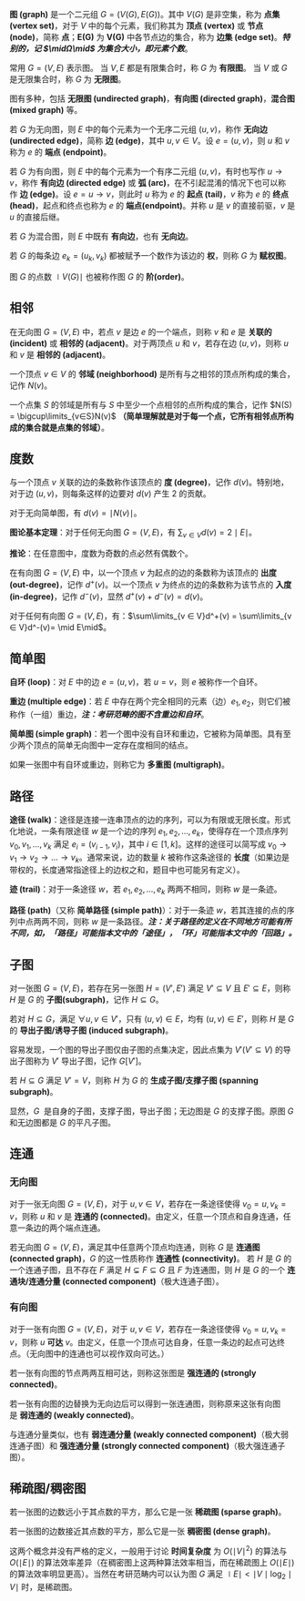 **图 (graph)** 是一个二元组 $G=(V(G),E(G))$。其中 $V(G)$ 是非空集，称为 **点集 (vertex set)**，对于 $V$ 中的每个元素，我们称其为 **顶点 (vertex)** 或 **节点(node)**，简称 **点**；**E(G)** 为 **V(G)** 中各节点边的集合，称为 **边集 (edge set)**。***特别的，记 $\midΩ\mid$ 为集合大小，即元素个数***。

常用 $G=(V,E)$ 表示图。
当 $V,E$ 都是有限集合时，称 $G$ 为 **有限图**。
当 $V$ 或 $G$ 是无限集合时，称 $G$ 为 **无限图**。

图有多种，包括 **无限图 (undirected graph)**，**有向图 (directed graph)**，**混合图 (mixed graph)** 等。

若 $G$ 为无向图，则 $E$ 中的每个元素为一个无序二元组 $(u,v)$，称作 **无向边 (undirected edge)**，简称 **边 (edge)**，其中 $u,v ∈ V$。设 $e=(u,v)$，则 $u$ 和 $v$ 称为 $e$ 的 **端点 (endpoint)**。

若 $G$ 为有向图，则 $E$ 中的每个元素为一个有序二元组 $(u,v)$，有时也写作 $u \to v$，称作 **有向边 (directed edge)** 或 **弧 (arc)**，在不引起混淆的情况下也可以称作 **边 (edge)**。设 $e = u \to v$，则此时 $u$ 称为 $e$ 的 **起点 (tail)**，$v$ 称为 $e$ 的 **终点 (head)**，起点和终点也称为 $e$ 的 **端点(endpoint)**。并称 $u$ 是 $v$ 的直接前驱，$v$ 是 $u$ 的直接后继。

若 $G$ 为混合图，则 $E$ 中既有 **有向边**，也有 **无向边**。

若 $G$ 的每条边 $e_{k} = (u_{k},v_{k})$ 都被赋予一个数作为该边的 **权**，则称 $G$ 为 **赋权图**。

图 $G$ 的点数 $\mid V(G)\mid$ 也被称作图 $G$ 的 **阶(order)**。

## 相邻

在无向图 $G = (V,E)$ 中，若点 $v$ 是边 $e$ 的一个端点，则称 $v$ 和 $e$ 是 **关联的 (incident)** 或 **相邻的 (adjacent)**。对于两顶点 $u$ 和 $v$，若存在边 $(u,v)$，则称
$u$ 和 $v$ 是 **相邻的 (adjacent)**。

一个顶点 $v ∈ V$ 的 **邻域 (neighborhood)** 是所有与之相邻的顶点所构成的集合，记作 $N(v)$。

一个点集 $S$ 的邻域是所有与 $S$ 中至少一个点相邻的点所构成的集合，记作 $N(S) = \bigcup\limits_{v∈S}N(v)$ **（简单理解就是对于每一个点，它所有相邻点所构成的集合就是点集的邻域）**。
## 度数

与一个顶点 $v$ 关联的边的条数称作该顶点的 **度 (degree)**，记作 $d(v)$。特别地，对于边 $(u,v)$，则每条这样的边要对 $d(v)$ 产生 $2$ 的贡献。

对于无向简单图，有 $d(v) = \mid N(v)\mid$。

**图论基本定理**：对于任何无向图 $G = (V,E)$，有 $\sum_{v∈V}d(v) = 2\mid E\mid$。

**推论**：在任意图中，度数为奇数的点必然有偶数个。

在有向图 $G = (V, E)$ 中，以一个顶点 $v$ 为起点的边的条数称为该顶点的 **出度 (out-degree)**，记作 $d^+(v)$。以一个顶点 $v$ 为终点的边的条数称为该节点的 **入度 (in-degree)**，记作 $d^-(v)$，显然 $d^+(v) + d^-(v) = d(v)$。

对于任何有向图 $G = (V,E)$，有：$\sum\limits_{v ∈ V}d^+(v) = \sum\limits_{v ∈ V}d^-(v)= \mid E\mid$。

## 简单图

**自环 (loop)**：对 $E$ 中的边 $e = (u,v)$，若 $u = v$，则 $e$ 被称作一个自环。

**重边 (multiple edge)**：若 $E$ 中存在两个完全相同的元素（边）$e_{1},e_{2}$，则它们被称作（一组）重边，***注：考研范畴的图不含重边和自环***。

**简单图 (simple graph)**：若一个图中没有自环和重边，它被称为简单图。具有至少两个顶点的简单无向图中一定存在度相同的结点。

如果一张图中有自环或重边，则称它为 **多重图 (multigraph)**。

## 路径

**途径 (walk)**：途径是连接一连串顶点的边的序列，可以为有限或无限长度。形式化地说，一条有限途径 $w$ 是一个边的序列 $e_{1},e_{2},\dots,e_{k}$，使得存在一个顶点序列 $v_{0},v_{1},\dots,v_{k}$ 满足 $e_{i} = (v_{i-1},v_{i})$，其中 $i \in [1,k]$。这样的途径可以简写成 $v_{0} \to v_{1} \to v_{2} \to \dots \to v_{k}$。通常来说，边的数量 $k$ 被称作这条途径的 **长度**（如果边是带权的，长度通常指途径上的边权之和，题目中也可能另有定义）。

**迹 (trail)**：对于一条途径 $w$，若 $e_{1},e_{2},\dots,e_{k}$ 两两不相同，则称 $w$ 是一条迹。

**路径 (path)**（又称 **简单路径 (simple path)**）：对于一条迹 $w$，若其连接的点的序列中点两两不同，则称 $w$ 是一条路径。***注：关于路径的定义在不同地方可能有所不同，如，「路径」可能指本文中的「途径」，「环」可能指本文中的「回路」。***

## 子图

对一张图 $G = (V,E)$，若存在另一张图 $H = (V',E')$ 满足 $V' \subseteq V$ 且 $E' \subseteq E$，则称 $H$ 是 $G$ 的 **子图(subgraph)**，记作 $H \subseteq G$。

若对 $H \subseteq G$，满足 $\forall{u},v \in V'$，只有 $(u,v) \in E$，均有 $(u,v) \in E'$，则称 $H$ 是 $G$ 的 **导出子图/诱导子图 (induced subgraph)**。

容易发现，一个图的导出子图仅由子图的点集决定，因此点集为 $V'(V' \subseteq V)$ 的导出子图称为 $V'$ 导出子图，记作 $G[V']$。

若 $H \subseteq G$ 满足 $V' = V$，则称 $H$ 为 $G$ 的 **生成子图/支撑子图 (spanning subgraph)**。

显然，$G$  是自身的子图，支撑子图，导出子图；无边图是 $G$ 的支撑子图。原图 $G$ 和无边图都是 $G$ 的平凡子图。

## 连通

### 无向图

对于一张无向图 $G = (V,E)$，对于 $u,v \in V$，若存在一条途径使得 $v_{0} = u,v_{k} = v$，则称 $u$ 和 $v$ 是 **连通的 (connected)**。由定义，任意一个顶点和自身连通，任意一条边的两个端点连通。

若无向图 $G = (V,E)$，满足其中任意两个顶点均连通，则称 $G$ 是 **连通图 (connected graph)**，$G$ 的这一性质称作 **连通性 (connectivity)**。
若 $H$ 是 $G$ 的一个连通子图，且不存在 $F$ 满足 $H \subsetneq F \subseteq G$ 且 $F$ 为连通图，则 $H$ 是 $G$ 的一个 **连通块/连通分量 (connected component)**（极大连通子图）。

### 有向图

对于一张有向图 $G = (V,E)$，对于 $u,v \in V$，若存在一条途径使得 $v_{0} = u,v_{k} = v$，则称 $u$ **可达** $v$。由定义，任意一个顶点可达自身，任意一条边的起点可达终点。（无向图中的连通也可以视作双向可达。）

若一张有向图的节点两两互相可达，则称这张图是 **强连通的 (strongly connected)**。

若一张有向图的边替换为无向边后可以得到一张连通图，则称原来这张有向图是 **弱连通的 (weakly connected)**。

与连通分量类似，也有 **弱连通分量 (weakly connected component)**（极大弱连通子图）和 **强连通分量 (strongly connected component)**（极大强连通子图）。

## 稀疏图/稠密图

若一张图的边数远小于其点数的平方，那么它是一张 **稀疏图 (sparse graph)**。

若一张图的边数接近其点数的平方，那么它是一张 **稠密图 (dense graph)**。

这两个概念并没有严格的定义，一般用于讨论 **时间复杂度** 为 $O(\mid V\mid^2)$ 的算法与 $O(\mid E\mid)$ 的算法效率差异（在稠密图上这两种算法效率相当，而在稀疏图上 $O(\mid E\mid)$ 的算法效率明显更高）。当然在考研范畴内可以认为图 $G$ 满足 $\mid E\mid < \mid V\mid\log_{2}\mid V\mid$ 时，是稀疏图。